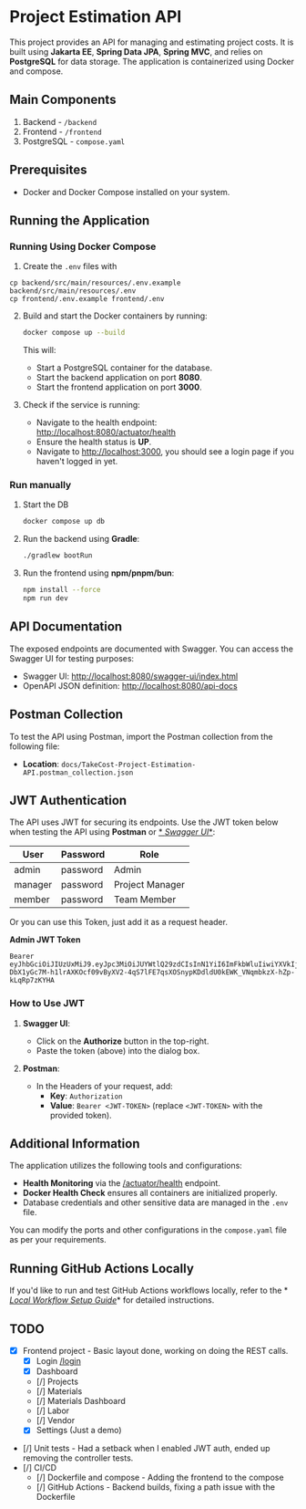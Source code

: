 # Project Estimation API

This project provides an API for managing and estimating project costs. It is built using **Jakarta EE**, **Spring Data
JPA**, **Spring MVC**, and relies on **PostgreSQL** for data storage. The application is containerized using Docker and
compose.

## Main Components

1. Backend - `/backend`
2. Frontend - `/frontend`
3. PostgreSQL - `compose.yaml`

## Prerequisites

- Docker and Docker Compose installed on your system.

## Running the Application

### Running Using Docker Compose

1. Create the `.env` files with

```
cp backend/src/main/resources/.env.example backend/src/main/resources/.env
cp frontend/.env.example frontend/.env
```

2. Build and start the Docker containers by running:
   ```bash
   docker compose up --build
   ```
   This will:
    - Start a PostgreSQL container for the database.
    - Start the backend application on port **8080**.
    - Start the frontend application on port **3000**.

3. Check if the service is running:
    - Navigate to the health endpoint: [http://localhost:8080/actuator/health](http://localhost:8080/actuator/health)
    - Ensure the health status is **UP**.
    - Navigate to [http://localhost:3000](http://localhost:3000), you should see a login page if you haven't logged in
      yet.

### Run manually

1. Start the DB
   ```bash
   docker compose up db
   ```

2. Run the backend using **Gradle**:
   ```bash
   ./gradlew bootRun
   ```

3. Run the frontend using **npm/pnpm/bun**:
   ```bash
   npm install --force
   npm run dev
   ```

## API Documentation

The exposed endpoints are documented with Swagger. You can access the Swagger UI for testing purposes:

- Swagger UI: [http://localhost:8080/swagger-ui/index.html](http://localhost:8080/swagger-ui/index.html)
- OpenAPI JSON definition: [http://localhost:8080/api-docs](http://localhost:8080/api-docs)

## Postman Collection

To test the API using Postman, import the Postman collection from the following file:

- **Location**: `docs/TakeCost-Project-Estimation-API.postman_collection.json`

## JWT Authentication

The API uses JWT for securing its endpoints. Use the JWT token below when testing the API using **Postman** or [*
*Swagger
UI**](http://localhost:8080/swagger-ui/index.html):

| **User** | **Password** | **Role**        |
|----------|--------------|-----------------|
| admin    | password     | Admin           |
| manager  | password     | Project Manager |
| member   | password     | Team Member     |

Or you can use this Token, just add it as a request header.

**Admin JWT Token**

```plaintext
Bearer eyJhbGciOiJIUzUxMiJ9.eyJpc3MiOiJUYWtlQ29zdCIsInN1YiI6ImFkbWluIiwiYXVkIjpbIlRha2VDb3N0Q2xpZW50Il0sImlhdCI6MTczNjc0ODk4NCwibmJmIjoxNzM2NzQ4OTg0LCJleHAiOjE3MzczNTM3ODQsImp0aSI6ImRkODhmNjU3LTYwYTAtNDNhZi04NjlhLTYzMzA2NTQ3ZmRmZSIsInJvbGVzIjpbIkFETUlOIl19.vtsa-DbX1yGc7M-h1lrAXKOcf09vByXV2-4qS7lFE7qsXOSnypKDdldU0kEWK_VNqmbkzX-hZp-kLqRp7zKYHA
```

### How to Use JWT

1. **Swagger UI**:
    - Click on the **Authorize** button in the top-right.
    - Paste the token (above) into the dialog box.

2. **Postman**:
    - In the Headers of your request, add:
        - **Key**: `Authorization`
        - **Value**: `Bearer <JWT-TOKEN>` (replace `<JWT-TOKEN>` with the provided token).

## Additional Information

The application utilizes the following tools and configurations:

- **Health Monitoring** via the [/actuator/health](http://localhost/actuator/health) endpoint.
- **Docker Health Check** ensures all containers are initialized properly.
- Database credentials and other sensitive data are managed in the `.env` file.

You can modify the ports and other configurations in the `compose.yaml` file as per your requirements.

## Running GitHub Actions Locally

If you'd like to run and test GitHub Actions workflows locally, refer to the *
*[Local Workflow Setup Guide](LOCAL_WORKFLOW_README.md)** for detailed instructions.

## TODO

- [x] Frontend project - Basic layout done, working on doing the REST calls.
    - [x] Login [/login](http://localhost:3000/login)
    - [x] Dashboard
    - [/] Projects
    - [/] Materials
    - [/] Materials Dashboard
    - [/] Labor
    - [/] Vendor
    - [x] Settings (Just a demo)
- [/] Unit tests - Had a setback when I enabled JWT auth, ended up removing the controller tests.
- [/] CI/CD
    - [/] Dockerfile and compose - Adding the frontend to the compose
    - [/] GitHub Actions - Backend builds, fixing a path issue with the Dockerfile